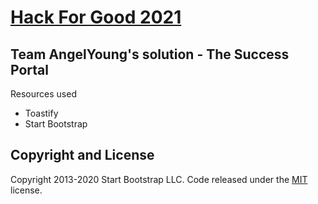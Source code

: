 # [Hack For Good 2021](https://dsc.comp.nus.edu.sg/)

## Team AngelYoung's solution - The Success Portal

Resources used
- Toastify
- Start Bootstrap

## Copyright and License

Copyright 2013-2020 Start Bootstrap LLC. Code released under the [MIT](https://github.com/StartBootstrap/startbootstrap-clean-blog/blob/gh-pages/LICENSE) license.
